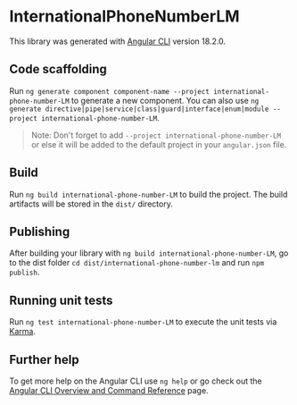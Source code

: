 # InternationalPhoneNumberLM

This library was generated with [Angular CLI](https://github.com/angular/angular-cli) version 18.2.0.

## Code scaffolding

Run `ng generate component component-name --project international-phone-number-LM` to generate a new component. You can also use `ng generate directive|pipe|service|class|guard|interface|enum|module --project international-phone-number-LM`.
> Note: Don't forget to add `--project international-phone-number-LM` or else it will be added to the default project in your `angular.json` file. 

## Build

Run `ng build international-phone-number-LM` to build the project. The build artifacts will be stored in the `dist/` directory.

## Publishing

After building your library with `ng build international-phone-number-LM`, go to the dist folder `cd dist/international-phone-number-lm` and run `npm publish`.

## Running unit tests

Run `ng test international-phone-number-LM` to execute the unit tests via [Karma](https://karma-runner.github.io).

## Further help

To get more help on the Angular CLI use `ng help` or go check out the [Angular CLI Overview and Command Reference](https://angular.dev/tools/cli) page.
